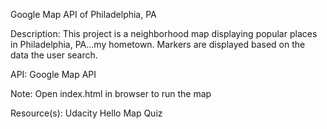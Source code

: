 Google Map API of Philadelphia, PA

Description: This project is a neighborhood map displaying popular places in Philadelphia, PA...my hometown. Markers are displayed based on the data the user search.

API: Google Map API

Note: Open index.html in browser to run the map 

Resource(s): Udacity Hello Map Quiz
